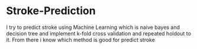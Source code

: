 # Stroke-Prediction
I try to predict stroke using Machine Learning which is naive bayes and decision tree and implement k-fold cross validation and repeated holdout to it. From there i know which method is good for predict stroke 
